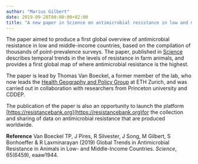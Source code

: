 ```yaml
---
author: "Marius Gilbert"
date: 2019-09-20T00:00:00+02:00
title: "A new paper in Science on antimicrobial resistance in low and middle countries"
---
```


The paper aimed to produce a first global overview of antimicrobial resistance in low and middle-income countries, based 
on the compilation of thousands of point-prevalence surveys. The paper, published in 
[Science](https://science.sciencemag.org/content/365/6459/eaaw1944) describes temporal trends in the levels of resistance
in farm animals, and provides a first global map of where antimicrobial resistance is the highest. 

The paper is lead by Thomas Van Boeckel, a 
former member of the lab, who now leads the [Health Geography and Policy Group](https://thomasvanboeckel.wixsite.com/hegep)
at ETH Zurich, and was carried out in collaboration with researchers from Princeton university and CDDEP.

The publication of the paper is also an opportunity to launch the platform [https://resistancebank.org](https://resistancebank.org)for the collection and sharing of data on 
antimicrobial resistance that are produced worldwide.

**Reference**
Van  Boeckel TP,  J  Pires,  R Silvester,  J Song,  M Gilbert,  S  Bonhoeffer & R  Laxminarayan (2019) Global Trends in Antimicrobial Resistance in Animals in Low- and Middle-Income Countries. *Science*, 65(6459), eaaw1944.

